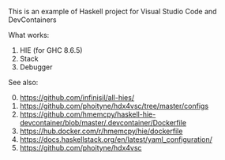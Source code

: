 This is an example of Haskell project for Visual Studio Code and DevContainers

What works:

1. HIE (for GHC 8.6.5)
2. Stack
3. Debugger

See also:

0. https://github.com/infinisil/all-hies/
1. https://github.com/phoityne/hdx4vsc/tree/master/configs
2. https://github.com/hmemcpy/haskell-hie-devcontainer/blob/master/.devcontainer/Dockerfile
3. https://hub.docker.com/r/hmemcpy/hie/dockerfile
4. https://docs.haskellstack.org/en/latest/yaml_configuration/
5. https://github.com/phoityne/hdx4vsc
